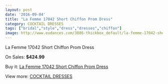 ```yaml
---
layout: post
date: '2016-09-04'
title: "La Femme 17042 Short Chiffon Prom Dress"
category: COCKTAIL DRESSES
tags: ["bridal","style","dress","dresses","chiffon"]
image: http://www.eudances.com/3886-thickbox_default/la-femme-17042-short-chiffon-prom-dress.jpg
---
```

La Femme 17042 Short Chiffon Prom Dress

On Sales: **$424.99**
<a href="https://www.eudances.com/en/cocktail-dresses/1296-la-femme-17042-short-chiffon-prom-dress.html"><amp-img layout="responsive" width="600" height="600" src="//www.eudances.com/3886-thickbox_default/la-femme-17042-short-chiffon-prom-dress.jpg" alt="La Femme 17042 Short Chiffon Prom Dress 0" /></a>
<a href="https://www.eudances.com/en/cocktail-dresses/1296-la-femme-17042-short-chiffon-prom-dress.html"><amp-img layout="responsive" width="600" height="600" src="//www.eudances.com/3887-thickbox_default/la-femme-17042-short-chiffon-prom-dress.jpg" alt="La Femme 17042 Short Chiffon Prom Dress 1" /></a>
<a href="https://www.eudances.com/en/cocktail-dresses/1296-la-femme-17042-short-chiffon-prom-dress.html"><amp-img layout="responsive" width="600" height="600" src="//www.eudances.com/3888-thickbox_default/la-femme-17042-short-chiffon-prom-dress.jpg" alt="La Femme 17042 Short Chiffon Prom Dress 2" /></a>
<a href="https://www.eudances.com/en/cocktail-dresses/1296-la-femme-17042-short-chiffon-prom-dress.html"><amp-img layout="responsive" width="600" height="600" src="//www.eudances.com/3889-thickbox_default/la-femme-17042-short-chiffon-prom-dress.jpg" alt="La Femme 17042 Short Chiffon Prom Dress 3" /></a>

Buy it: [La Femme 17042 Short Chiffon Prom Dress](https://www.eudances.com/en/cocktail-dresses/1296-la-femme-17042-short-chiffon-prom-dress.html "La Femme 17042 Short Chiffon Prom Dress")

View more: [COCKTAIL DRESSES](https://www.eudances.com/en/14-cocktail-dresses "COCKTAIL DRESSES")